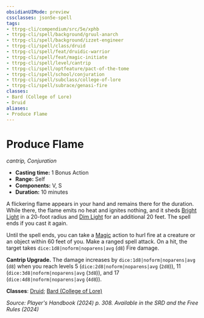```yaml
---
obsidianUIMode: preview
cssclasses: json5e-spell
tags:
- ttrpg-cli/compendium/src/5e/xphb
- ttrpg-cli/spell/background/gruul-anarch
- ttrpg-cli/spell/background/izzet-engineer
- ttrpg-cli/spell/class/druid
- ttrpg-cli/spell/feat/druidic-warrior
- ttrpg-cli/spell/feat/magic-initiate
- ttrpg-cli/spell/level/cantrip
- ttrpg-cli/spell/optfeature/pact-of-the-tome
- ttrpg-cli/spell/school/conjuration
- ttrpg-cli/spell/subclass/college-of-lore
- ttrpg-cli/spell/subrace/genasi-fire
classes:
- Bard (College of Lore)
- Druid
aliases:
- Produce Flame
---
```

# Produce Flame
*cantrip, Conjuration*  


- **Casting time:** 1 Bonus Action
- **Range:** Self
- **Components:** V, S
- **Duration:** 10 minutes

A flickering flame appears in your hand and remains there for the duration. While there, the flame emits no heat and ignites nothing, and it sheds [Bright Light](Інструменти%20ДМ/CLI/rules/variant-rules/bright-light-xphb.md) in a 20-foot radius and [Dim Light](Інструменти%20ДМ/CLI/rules/variant-rules/dim-light-xphb.md) for an additional 20 feet. The spell ends if you cast it again.

Until the spell ends, you can take a [Magic](Інструменти%20ДМ/CLI/rules/actions.md#Magic) action to hurl fire at a creature or an object within 60 feet of you. Make a ranged spell attack. On a hit, the target takes `dice:1d8|noform|noparens|avg` (`d8`) Fire damage.

**Cantrip Upgrade.** The damage increases by `dice:1d8|noform|noparens|avg` (`d8`) when you reach levels 5 (`dice:2d8|noform|noparens|avg` (`2d8`)), 11 (`dice:3d8|noform|noparens|avg` (`3d8`)), and 17 (`dice:4d8|noform|noparens|avg` (`4d8`)).

**Classes**: [Druid](Інструменти%20ДМ/CLI/lists/list-spells-classes-druid.md); [Bard (College of Lore)](Інструменти%20ДМ/CLI/lists/list-spells-classes-college-of-lore-xphb.md "subclass=XPHB;class=XPHB")

*Source: Player's Handbook (2024) p. 308. Available in the <span title='Systems Reference Document (5.2)'>SRD</span> and the Free Rules (2024)*
